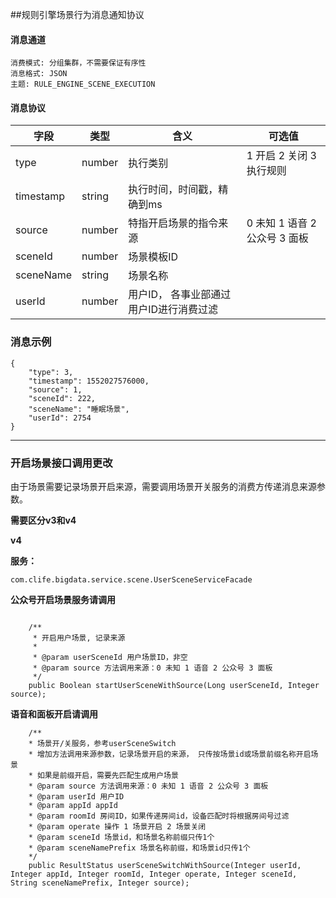 ##规则引擎场景行为消息通知协议


#### 消息通道

```
消费模式: 分组集群，不需要保证有序性
消息格式: JSON
主题: RULE_ENGINE_SCENE_EXECUTION

```

#### 消息协议

字段  | 类型 | 含义 | 可选值
-----| ---- | -------- | ----
type  | number | 执行类别 | 1 开启 2 关闭 3 执行规则
timestamp | string | 执行时间，时间戳，精确到ms | 
source  | number | 特指开启场景的指令来源 | 0 未知 1 语音 2 公众号 3 面板
sceneId  | number | 场景模板ID | 
sceneName  | string | 场景名称 | 
userId  | number | 用户ID， 各事业部通过用户ID进行消费过滤 | 


### 消息示例

```
{
    "type": 3,
    "timestamp": 1552027576000,
    "source": 1,
    "sceneId": 222,
    "sceneName": "睡眠场景",
    "userId": 2754
}

```

---

### 开启场景接口调用更改

由于场景需要记录场景开启来源，需要调用场景开关服务的消费方传递消息来源参数。

**需要区分v3和v4**

**v4**


**服务：**

```
com.clife.bigdata.service.scene.UserSceneServiceFacade
```
**公众号开启场景服务请调用**


```

	/**
	 * 开启用户场景, 记录来源
	 *
	 * @param userSceneId 用户场景ID，非空
	 * @param source 方法调用来源：0 未知 1 语音 2 公众号 3 面板
	 */
	public Boolean startUserSceneWithSource(Long userSceneId, Integer source);

```




**语音和面板开启请调用**

```
	/**
	* 场景开/关服务，参考userSceneSwitch
	* 增加方法调用来源参数，记录场景开启的来源， 只传按场景id或场景前缀名称开启场景
	* 如果是前缀开启，需要先匹配生成用户场景
	* @param source 方法调用来源：0 未知 1 语音 2 公众号 3 面板
	* @param userId 用户ID
	* @param appId appId
	* @param roomId 房间ID，如果传递房间id，设备匹配时将根据房间号过滤
	* @param operate 操作 1 场景开启 2 场景关闭
	* @param sceneId 场景id，和场景名称前缀只传1个
	* @param sceneNamePrefix 场景名称前缀，和场景id只传1个
	*/
	public ResultStatus userSceneSwitchWithSource(Integer userId, Integer appId, Integer roomId, Integer operate, Integer sceneId, String sceneNamePrefix, Integer source);

```


